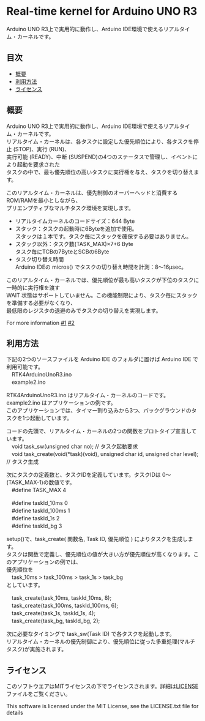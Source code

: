 # Real-time kernel for Arduino UNO R3
Arduino UNO R3上で実用的に動作し、Arduino IDE環境で使えるリアルタイム・カーネルです。

## 目次
- [概要](#概要)
- [利用方法](#利用方法)
- [ライセンス](#ライセンス)

## 概要
Arduino UNO R3上で実用的に動作し、Arduino IDE環境で使えるリアルタイム・カーネルです。  
リアルタイム・カーネルは、各タスクに設定した優先順位により、各タスクを停止 (STOP)、実行 (RUN)、  
実行可能 (READY)、中断 (SUSPEND)の4つのステータスで管理し、イベントにより起動を要求された  
タスクの中で、最も優先順位の高いタスクに実行権を与え、タスクを切り替えます。

このリアルタイム・カーネルは、優先制御のオーバーヘッドと消費するROM/RAMを最小としながら、  
プリエンプティブなマルチタスク環境を実現します。

- リアルタイムカーネルのコードサイズ：644 Byte
- スタック：タスクの起動時に6Byteを追加で使用。  
  スタックは１本です。タスク毎にスタックを確保する必要はありません。
- スタック以外：タスク数(TASK_MAX)×7+6 Byte  
  タスク毎にTCBの7ByteとSCBの6Byte
- タスク切り替え時間  
  Arduino IDEの micros() でタスクの切り替え時間を計測：8～16μsec。

このリアルタイム・カーネルでは、優先順位が最も高いタスクが下位のタスクに一時的に実行権を渡す  
WAIT 状態はサポートしていません。この機能制限により、タスク毎にスタックを準備する必要がなくなり、  
最低限のレジスタの退避のみでタスクの切り替えを実現します。

For more information
[#1](https://pekopoko4control.blogspot.com/2024/09/arduino-uno.html)
[#2](https://pekopoko4control.blogspot.com/2024/10/for-arduino-uno-r3.html)

## 利用方法
下記の2つのソースファイルを Arduino IDE のフォルダに置けば Arduino IDE で利用可能です。  
　RTK4ArduinoUnoR3.ino  
　example2.ino

RTK4ArduinoUnoR3.ino はリアルタイム・カーネルのコードです。  
example2.ino はアプリケーションの例です。  
このアプリケーションでは、タイマー割り込みから3つ、バックグラウンドのタスクを1つ起動しています。

コードの先頭で、リアルタイム・カーネルの2つの関数をプロトタイプ宣言しています。  
　void task_sw(unsigned char no);	// タスク起動要求  
　void task_create(void(*task)(void), unsigned char id, unsigned char level); // タスク生成

次にタスクの定義数と、タスクIDを定義しています。タスクIDは 0～(TASK_MAX-1)の数値です。  
 　#define  TASK_MAX  4  
 
 　#define  taskId_10ms	   0   
 　#define  taskId_100ms	  1   
 　#define  taskId_1s	    	2  
 　#define  taskId_bg   	 	3  

setup()で、task_create( 関数名, Task ID, 優先順位 ) によりタスクを生成します。  
タスクは関数で定義し、優先順位の値が大きい方が優先順位が高くなります。このアプリケーションの例では、  
優先順位を  
　task_10ms > task_100ms > task_1s > task_bg  
としています。  

　task_create(task_10ms, taskId_10ms, 8);  
　task_create(task_100ms, taskId_100ms, 6);  
　task_create(task_1s, taskId_1s, 4);  
　task_create(task_bg, taskId_bg, 2);  

次に必要なタイミングで task_sw(Task ID) で各タスクを起動します。  
リアルタイム・カーネルの優先制御により、優先順位に従った多重処理(マルチタスク)が実施されます。  

## ライセンス
このソフトウエアはMITライセンスの下でライセンスされます。詳細は[LICENSE](https://github.com/pekopoko-heart/RTKernel-for-Arduino-Uno-R3/blob/main/LISENCE.txt)ファイルをご覧ください。

This software is licensed under the MIT License, see the LICENSE.txt file for details
